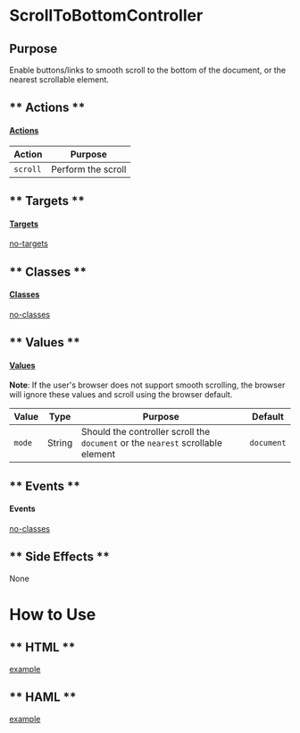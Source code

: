 # ScrollToBottomController

## Purpose

Enable buttons/links to smooth scroll to the bottom of the document, or the nearest scrollable element. 

<!-- tabs:start -->

## ** Actions **

#### [Actions](https://stimulus.hotwire.dev/reference/actions)

| Action | Purpose |
| --- | --- |
| `scroll` | Perform the scroll |

## ** Targets **

#### [Targets](https://stimulus.hotwire.dev/reference/targets)

[no-targets](../_partials/no-targets.md ':include')

## ** Classes **

#### [Classes](https://stimulus.hotwire.dev/reference/classes)

[no-classes](../_partials/no-classes.md ':include')

## ** Values **

#### [Values](https://stimulus.hotwire.dev/reference/values)

**Note**: If the user's browser does not support smooth scrolling, the browser will ignore these values and scroll using the browser default.

| Value | Type | Purpose | Default |
| --- | --- | --- | --- |
| `mode` | String | Should the controller scroll the `document` or the `nearest` scrollable element  | `document` |

## ** Events **

#### Events

[no-classes](../_partials/no-events.md ':include')

## ** Side Effects **

None

<!-- tabs:end -->

# How to Use

<!-- tabs:start -->

## ** HTML **

[example](../examples/scroll_to_bottom_controller.html ':include :type=code')

## ** HAML **

[example](../examples/scroll_to_bottom_controller.haml ':include :type=code')
<!-- tabs:end -->
